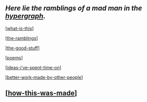 <!-- <img src="attachments/wolfram-physics.jpeg" width=100 align="left"> -->

## *Here lie the ramblings of a mad man in the [hypergraph](https://medium.com/syncedreview/stephen-wolfram-the-path-to-a-fundamental-theory-of-physics-may-begin-with-a-hypergraph-c1fd124b6e62).*

[[what-is-this]]

[[the-ramblings]]

[[the-good-stuff]]

[[poems]]

[[ideas-i've-spent-time-on]]

[[better-work-made-by-other-people]]

[[how-this-was-made]]
-

[//begin]: # "Autogenerated link references for markdown compatibility"
[what-is-this]: _nodes/what-is-this "what-is-this"
[the-ramblings]: _nodes/the-ramblings "the-ramblings"
[the-good-stuff]: _main/the-good-stuff "the-good-stuff"
[poems]: _main/poems "poems"
[ideas-i've-spent-time-on]: _main/ideas-i've-spent-time-on "ideas-i've-spent-time-on"
[better-work-made-by-other-people]: _main/better-work-made-by-other-people "better-work-made-by-other-people"
[how-this-was-made]: _main/how-this-was-made "how-this-was-made"
[//end]: # "Autogenerated link references"
